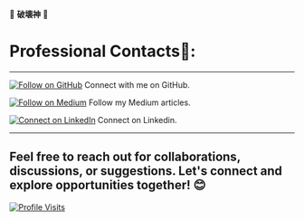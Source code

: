 🎴  **破壊神**  🎴 


# **Professional Contacts**🍊:
---

[![Follow on GitHub](https://img.shields.io/badge/Follow%20on%20GitHub-%23FF4500?style=flat&logo=github&logoColor=black)](https://github.com/Darshan0902) Connect with me on GitHub.

[![Follow on Medium](https://img.shields.io/badge/Follow%20on%20Medium-%23FF4500?style=flat&logo=medium&logoColor=white)](https://prabhudarshan09.medium.com/) Follow my Medium articles.

[![Connect on LinkedIn](https://img.shields.io/badge/Connect%20on%20LinkedIn-%23FF4500?style=flat&logo=linkedin&logoColor=white)](https://linkedin.com/in/darshanprabhu009/) Connect on Linkedin.

---

## Feel free to reach out for collaborations, discussions, or suggestions. Let's connect and explore opportunities together! 😊

[![Profile Visits](https://komarev.com/ghpvc/?username=Darshan0902&color=FF4500)](https://github.com/Darshan0902)

